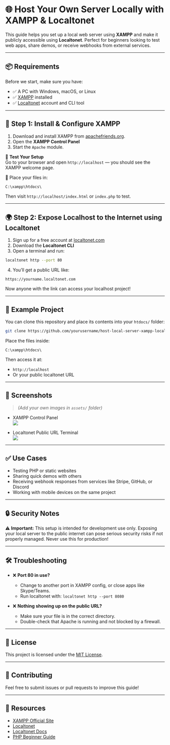 # 🌐 Host Your Own Server Locally with XAMPP & Localtonet

This guide helps you set up a local web server using **XAMPP** and make it publicly accessible using **Localtonet**. Perfect for beginners looking to test web apps, share demos, or receive webhooks from external services.

---

## 📦 Requirements

Before we start, make sure you have:

- ✅ A PC with Windows, macOS, or Linux
- ✅ [XAMPP](https://www.apachefriends.org/index.html) installed
- ✅ [Localtonet](https://localtonet.com/) account and CLI tool

---

## 🚀 Step 1: Install & Configure XAMPP

1. Download and install XAMPP from [apachefriends.org](https://www.apachefriends.org/index.html).
2. Open the **XAMPP Control Panel**
3. Start the `Apache` module.

🧪 **Test Your Setup**  
Go to your browser and open `http://localhost` — you should see the XAMPP welcome page.

📁 Place your files in:  
```
C:\xampp\htdocs\
```
Then visit `http://localhost/index.html` or `index.php` to test.

---

## 🌍 Step 2: Expose Localhost to the Internet using Localtonet

1. Sign up for a free account at [localtonet.com](https://localtonet.com/)
2. Download the **Localtonet CLI**
3. Open a terminal and run:

```bash
localtonet http --port 80
```

4. You’ll get a public URL like:

```
https://yourname.localtonet.com
```

Now anyone with the link can access your localhost project!

---

## 🧪 Example Project

You can clone this repository and place its contents into your `htdocs/` folder:

```bash
git clone https://github.com/yourusername/host-local-server-xampp-localtonet.git
```

Place the files inside:
```
C:\xampp\htdocs\
```

Then access it at:
- `http://localhost`
- Or your public localtonet URL

---

## 📸 Screenshots

> *(Add your own images in `assets/` folder)*

- XAMPP Control Panel  
  ![](./assets/xampp-control-panel.png)

- Localtonet Public URL Terminal  
  ![](./assets/localtonet-terminal.png)

---

## ✅ Use Cases

- Testing PHP or static websites
- Sharing quick demos with others
- Receiving webhook responses from services like Stripe, GitHub, or Discord
- Working with mobile devices on the same project

---

## 🔒 Security Notes

⚠️ **Important:** This setup is intended for development use only. Exposing your local server to the public internet can pose serious security risks if not properly managed. Never use this for production!

---

## 🛠 Troubleshooting

- ❌ **Port 80 in use?**
  - Change to another port in XAMPP config, or close apps like Skype/Teams.
  - Run localtonet with: `localtonet http --port 8080`

- ❌ **Nothing showing up on the public URL?**
  - Make sure your file is in the correct directory.
  - Double-check that Apache is running and not blocked by a firewall.

---

## 📄 License

This project is licensed under the [MIT License](./LICENSE).

---

## 🤝 Contributing

Feel free to submit issues or pull requests to improve this guide!

---

## 🔗 Resources

- [XAMPP Official Site](https://www.apachefriends.org/index.html)
- [Localtonet](https://localtonet.com/)
- [Localtonet Docs](https://docs.localtonet.com/)
- [PHP Beginner Guide](https://www.php.net/manual/en/tutorial.php)